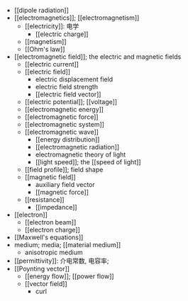 - [[dipole radiation]]
- [[electromagnetics]]; [[electromagnetism]]
    - [[electricity]]: 电学
        - [[electric charge]]
    - [[magnetism]]
    - [[Ohm's law]]
- [[electromagnetic field]]; the electric and magnetic fields
    - [[electric current]]
    - [[electric field]]
        - electric displacement field
        - electric field strength
        - [[electric field vector]]
    - [[electric potential]]; [[voltage]]
    - [[electromagnetic energy]]
    - [[electromagnetic force]]
    - [[electromagnetic system]]
    - [[electromagnetic wave]]
        - [[energy distribution]]
        - [[electromagnetic radiation]]
        - electromagnetic theory of light
        - [[light speed]]; the [[speed of light]]
    - [[field profile]]; field shape
    - [[magnetic field]]
        - auxiliary field vector
        - [[magnetic force]]
    - [[resistance]]
        - [[impedance]]
- [[electron]]
    - [[electron beam]]
    - [[electron charge]]
- [[Maxwell's equations]]
- medium; media; [[material medium]]
    - anisotropic medium
- [[permittivity]]: 介电常数, 电容率;
- [[Poynting vector]]
    - [[energy flow]]; [[power flow]]
    - [[vector field]]
        - curl
